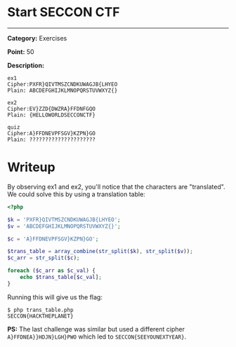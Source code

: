 # Start SECCON CTF

---

**Category:** Exercises

**Point:** 50

**Description:**

```
ex1
Cipher:PXFR}QIVTMSZCNDKUWAGJB{LHYEO
Plain: ABCDEFGHIJKLMNOPQRSTUVWXYZ{}

ex2
Cipher:EV}ZZD{DWZRA}FFDNFGQO
Plain: {HELLOWORLDSECCONCTF}

quiz
Cipher:A}FFDNEVPFSGV}KZPN}GO
Plain: ?????????????????????
```

# Writeup

By observing ex1 and ex2, you'll notice that the characters are "translated". We could solve this by using a translation table:

```php
<?php

$k = 'PXFR}QIVTMSZCNDKUWAGJB{LHYEO';
$v = 'ABCDEFGHIJKLMNOPQRSTUVWXYZ{}';

$c = 'A}FFDNEVPFSGV}KZPN}GO';

$trans_table = array_combine(str_split($k), str_split($v));
$c_arr = str_split($c);

foreach ($c_arr as $c_val) {
    echo $trans_table[$c_val];
}
```

Running this will give us the flag:

```
$ php trans_table.php
SECCON{HACKTHEPLANET}
```

**PS:** The last challenge was similar but used a different cipher `A}FFDNEA}}HDJN}LGH}PWO` which led to `SECCON{SEEYOUNEXTYEAR}`.